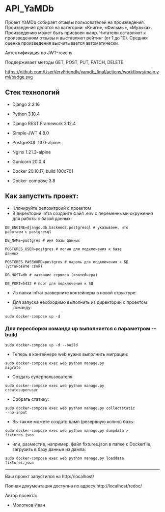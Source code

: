 # API_YaMDb

Проект YaMDb собирает отзывы пользователей на произведения. Произведения делятся на категории: «Книги», «Фильмы», «Музыка».
Произведению может быть присвоен жанр.
Читатели оставляют к произведениям отзывы и выставляют рейтинг (от 1 до 10).
Cредняя оценка произведения высчитывается автоматически.

Аутентификация по JWT-токену

Поддерживает методы GET, POST, PUT, PATCH, DELETE

https://github.com/UserVeryFriendly/yamdb_final/actions/workflows/main.yml/badge.svg

## Стек технологий
- Django 2.2.16

- Python 3.10.4

- Django REST Framework 3.12.4

- Simple-JWT 4.8.0

- PostgreSQL 13.0-alpine

- Nginx 1.21.3-alpine

- Gunicorn 20.0.4

- Docker 20.10.17, build 100c701

- Docker-compose 3.8

## Как запустить проект:

* Клонируйте репозитроий с проектом
* В директории infra создайте файл .env с переменными окружения для работы с базой данных:

<code>DB_ENGINE=django.db.backends.postgresql # указываем, что работаем с postgresql</code>

<code>DB_NAME=postgres # имя базы данных</code>

<code>POSTGRES_USER=postgres # логин для подключения к базе данных</code>

<code>POSTGRES_PASSWORD=postgres # пароль для подключения к БД (установите свой)</code>

<code>DB_HOST=db # название сервиса (контейнера)</code>

<code>DB_PORT=5432 # порт для подключения к БД</code>

* Из папки infra/ разверните контейнеры в новой структуре:

* Для запуска необходимо выполнить из директории с проектом команду:

<code>sudo docker-compose up -d</code>

### Для пересборки команда up выполняется с параметром --build

<code>sudo docker-compose up -d --build</code>

* Теперь в контейнере web нужно выполнить миграции:

<code>sudo docker-compose exec web python manage.py migrate</code>

* Создать суперпользователя:

<code>sudo docker-compose exec web python manage.py createsuperuser</code>

* Собрать статику:

<code>sudo docker-compose exec web python manage.py collectstatic --no-input</code>

* Вы также можете создать дамп (резервную копию) базы:

<code>sudo docker-compose exec web python manage.py dumpdata > fixtures.json</code>

* или, разместив, например, файл fixtures.json в папке с Dockerfile, загрузить в базу данные из дампа:

<code>sudo docker-compose exec web python manage.py loaddata fixtures.json</code>
__________________________________

Ваш проект запустился на http://localhost/

Полная документация доступна по адресу http://localhost/redoc/

Автор проекта:
- Молотков Иван
